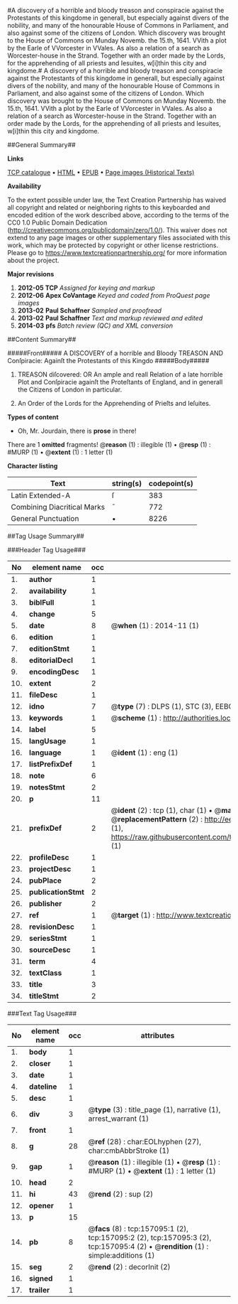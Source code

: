 #A discovery of a horrible and bloody treason and conspiracie against the Protestants of this kingdome in generall, but especially against divers of the nobility, and many of the honourable House of Commons in Parliament, and also against some of the citizens of London. Which discovery was brought to the House of Commons on Munday Novemb. the 15.th, 1641. VVith a plot by the Earle of VVorcester in VVales. As also a relation of a search as Worcester-house in the Strand. Together with an order made by the Lords, for the apprehending of all priests and Iesuites, w[i]thin this city and kingdome.#
A discovery of a horrible and bloody treason and conspiracie against the Protestants of this kingdome in generall, but especially against divers of the nobility, and many of the honourable House of Commons in Parliament, and also against some of the citizens of London. Which discovery was brought to the House of Commons on Munday Novemb. the 15.th, 1641. VVith a plot by the Earle of VVorcester in VVales. As also a relation of a search as Worcester-house in the Strand. Together with an order made by the Lords, for the apprehending of all priests and Iesuites, w[i]thin this city and kingdome.

##General Summary##

**Links**

[TCP catalogue](http://www.ota.ox.ac.uk/tcp/)  • 
[HTML](http://tei.it.ox.ac.uk/tcp/Texts-HTML/free/A81/A81526.html)  • 
[EPUB](http://tei.it.ox.ac.uk/tcp/Texts-EPUB/free/A81/A81526.epub) • 
[Page images (Historical Texts)](https://historicaltexts.jisc.ac.uk/eebo-99860265e)

**Availability**

To the extent possible under law, the Text Creation Partnership has waived all copyright and related or neighboring rights to this keyboarded and encoded edition of the work described above, according to the terms of the CC0 1.0 Public Domain Dedication (http://creativecommons.org/publicdomain/zero/1.0/). This waiver does not extend to any page images or other supplementary files associated with this work, which may be protected by copyright or other license restrictions. Please go to https://www.textcreationpartnership.org/ for more information about the project.

**Major revisions**

1. __2012-05__ __TCP__ *Assigned for keying and markup*
1. __2012-06__ __Apex CoVantage__ *Keyed and coded from ProQuest page images*
1. __2013-02__ __Paul Schaffner__ *Sampled and proofread*
1. __2013-02__ __Paul Schaffner__ *Text and markup reviewed and edited*
1. __2014-03__ __pfs__ *Batch review (QC) and XML conversion*

##Content Summary##

#####Front#####
A DISCOVERY of a horrible and Bloody TREASON AND Conſpiracie: Againſt the Protestants of this Kingdo
#####Body#####

1. TREASON diſcovered: OR An ample and reall Relation of a late horrible Plot and Conſpiracie againſt the Proteſtants of England, and in generall the Citizens of London in particular.

1. An Order of the Lords for the Apprehending of Prieſts and Ieſuites.

**Types of content**

  * Oh, Mr. Jourdain, there is **prose** in there!

There are 1 **omitted** fragments! 
 @__reason__ (1) : illegible (1)  •  @__resp__ (1) : #MURP (1)  •  @__extent__ (1) : 1 letter (1)

**Character listing**


|Text|string(s)|codepoint(s)|
|---|---|---|
|Latin Extended-A|ſ|383|
|Combining             Diacritical Marks|̄|772|
|General Punctuation|•|8226|

##Tag Usage Summary##

###Header Tag Usage###

|No|element name|occ|attributes|
|---|---|---|---|
|1.|__author__|1||
|2.|__availability__|1||
|3.|__biblFull__|1||
|4.|__change__|5||
|5.|__date__|8| @__when__ (1) : 2014-11 (1)|
|6.|__edition__|1||
|7.|__editionStmt__|1||
|8.|__editorialDecl__|1||
|9.|__encodingDesc__|1||
|10.|__extent__|2||
|11.|__fileDesc__|1||
|12.|__idno__|7| @__type__ (7) : DLPS (1), STC (3), EEBO-CITATION (1), PROQUEST (1), VID (1)|
|13.|__keywords__|1| @__scheme__ (1) : http://authorities.loc.gov/ (1)|
|14.|__label__|5||
|15.|__langUsage__|1||
|16.|__language__|1| @__ident__ (1) : eng (1)|
|17.|__listPrefixDef__|1||
|18.|__note__|6||
|19.|__notesStmt__|2||
|20.|__p__|11||
|21.|__prefixDef__|2| @__ident__ (2) : tcp (1), char (1)  •  @__matchPattern__ (2) : ([0-9\-]+):([0-9IVX]+) (1), (.+) (1)  •  @__replacementPattern__ (2) : http://eebo.chadwyck.com/downloadtiff?vid=$1&page=$2 (1), https://raw.githubusercontent.com/textcreationpartnership/Texts/master/tcpchars.xml#$1 (1)|
|22.|__profileDesc__|1||
|23.|__projectDesc__|1||
|24.|__pubPlace__|2||
|25.|__publicationStmt__|2||
|26.|__publisher__|2||
|27.|__ref__|1| @__target__ (1) : http://www.textcreationpartnership.org/docs/. (1)|
|28.|__revisionDesc__|1||
|29.|__seriesStmt__|1||
|30.|__sourceDesc__|1||
|31.|__term__|4||
|32.|__textClass__|1||
|33.|__title__|3||
|34.|__titleStmt__|2||


###Text Tag Usage###

|No|element name|occ|attributes|
|---|---|---|---|
|1.|__body__|1||
|2.|__closer__|1||
|3.|__date__|1||
|4.|__dateline__|1||
|5.|__desc__|1||
|6.|__div__|3| @__type__ (3) : title_page (1), narrative (1), arrest_warrant (1)|
|7.|__front__|1||
|8.|__g__|28| @__ref__ (28) : char:EOLhyphen (27), char:cmbAbbrStroke (1)|
|9.|__gap__|1| @__reason__ (1) : illegible (1)  •  @__resp__ (1) : #MURP (1)  •  @__extent__ (1) : 1 letter (1)|
|10.|__head__|2||
|11.|__hi__|43| @__rend__ (2) : sup (2)|
|12.|__opener__|1||
|13.|__p__|15||
|14.|__pb__|8| @__facs__ (8) : tcp:157095:1 (2), tcp:157095:2 (2), tcp:157095:3 (2), tcp:157095:4 (2)  •  @__rendition__ (1) : simple:additions (1)|
|15.|__seg__|2| @__rend__ (2) : decorInit (2)|
|16.|__signed__|1||
|17.|__trailer__|1||
